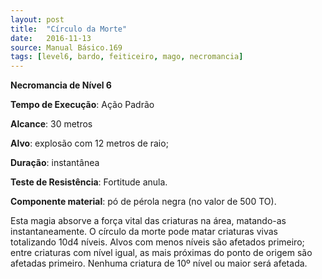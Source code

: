 ```yaml
---
layout: post
title:  "Círculo da Morte"
date:   2016-11-13
source: Manual Básico.169
tags: [level6, bardo, feiticeiro, mago, necromancia]
---
```


**Necromancia de Nível 6**

**Tempo de Execução**: Ação Padrão

**Alcance**: 30 metros

**Alvo**: explosão com 12 metros de raio;

**Duração**: instantânea

**Teste de Resistência**: Fortitude anula.

**Componente material**: pó de pérola negra (no valor de 500 TO).

Esta magia absorve a força vital das criaturas na área, matando-as instantaneamente. 
O círculo da morte pode matar criaturas vivas totalizando 10d4 níveis. 
Alvos com menos níveis são afetados primeiro; entre criaturas com nível igual, as mais próximas do ponto de origem são afetadas primeiro. 
Nenhuma criatura de 10º nível ou maior será afetada.

